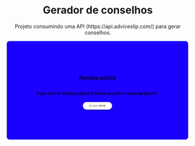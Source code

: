 <h1 align="center">Gerador de conselhos</h1>

<p align="center">Projeto consumindo uma API (https://api.adviceslip.com/) para gerar conselhos.</p>

<img src="./random-advice.JPG" alt="random-advice">
